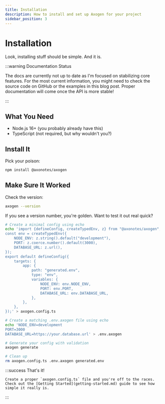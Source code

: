 ```yaml
---
title: Installation
description: How to install and set up Axogen for your project
sidebar_position: 3
---
```


# Installation

Look, installing stuff should be simple. And it is.

:::warning Documentation Status

The docs are currently not up to date as I'm focused on stabilizing core
features. For the most current information, you might need to check the source
code on GitHub or the examples in this blog post. Proper documentation will come
once the API is more stable!

:::

## What You Need

- Node.js 16+ (you probably already have this)
- TypeScript (not required, but why wouldn't you?)

## Install It

Pick your poison:

```bash npm2yarn
npm install @axonotes/axogen
```

## Make Sure It Worked

Check the version:

```bash
axogen --version
```

If you see a version number, you're golden. Want to test it out real quick?

```bash
# Create a minimal config using echo
echo 'import {defineConfig, createTypedEnv, z} from "@axonotes/axogen";
const env = createTypedEnv({
    NODE_ENV: z.string().default("development"),
    PORT: z.coerce.number().default(3000),
    DATABASE_URL: z.url(),
});
export default defineConfig({
    targets: {
        app: {
            path: "generated.env",
            type: "env",
            variables: {
                NODE_ENV: env.NODE_ENV,
                PORT: env.PORT,
                DATABASE_URL: env.DATABASE_URL,
            },
        },
    },
});' > axogen.config.ts

# Create a matching .env.axogen file using echo
echo 'NODE_ENV=development
PORT=3000
DATABASE_URL=https://your.database.url' > .env.axogen

# Generate your config with validation
axogen generate

# Clean up
rm axogen.config.ts .env.axogen generated.env
```

:::success That's it!

    Create a proper `axogen.config.ts` file and you're off to the races.
    Check out the [Getting Started](getting-started.md) guide to see how simple it really is.

:::
